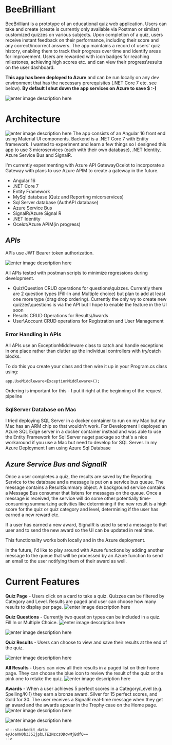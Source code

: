 # BeeBrilliant

BeeBrilliant is a prototype of an educational quiz web application. Users can take and create (create is currently only available via Postman or similar) customized quizzes on various subjects. Upon completion of a quiz, users receive instant feedback on their performance, including their score and any correct/incorrect answers. The app maintains a record of users' quiz history, enabling them to track their progress over time and identify areas for improvement. Users are rewarded with icon badges for reaching milestones, achieving high scores etc. and can view their progress\results on the user dashboard.

**This app has been deployed to Azure** and can be run locally on any dev environment that has the necessary prerequisites (.NET Core 7 etc. see below). **By default I shut down the app services on Azure to save $ :-)**

![enter image description here](https://res.cloudinary.com/dngjhgdql/image/upload/v1709997567/home_page_svtj9m.png)

# Architecture
![enter image description here](https://res.cloudinary.com/dngjhgdql/image/upload/v1710002005/Bee_Brilliant_App_Architecture_l8uxto.png)
The app consists of an Angular 16 front end using Material UI components. Backend is a .NET Core 7 with Entity framework. I wanted to experiment and learn a few things so I designed this app to use 3 microservices (each with their own database), .NET Identity, Azure Service Bus and SignalR. 

I'm currently experimenting with Azure API GatewayOcelot to incorporate a Gateway with plans to use Azure APIM to create a gateway in the future.

 - Angular 16
 - .NET Core 7
 - Entity Framework
 - MySql database (Quiz and Reporting micorservices)
 - Sql Server database (AuthAPI database)
 - Azure Service Bus
 - SignalR/Azure Signal R
 - .NET Identity
 - Ocelot/Azure APIM(in progress)


## *APIs*
APIs use JWT Bearer token authorization. 

![enter image description here](https://res.cloudinary.com/dngjhgdql/image/upload/v1710006794/Authentication_rz2vxp.png)

All APIs tested with postman scripts to minimize regressions during development.

 - Quiz\Question
 CRUD operations for questions\quizzes. Currently there are 2 question types (Fill-In and Multiple choice) but plan to add at least one more type (drag drop ordering). Currently the only wy to create new quizzes\questions is via the API but I hope to enable the feature in the UI soon
 - Results 
 CRUD Operations for Results\Awards
 - User\Account 
 CRUD operations for Registration and User Management

### Error Handling in APIs

All APIs use an ExceptionMiddleware class to catch and handle exceptions in one place rather than clutter up the individual controllers with try/catch blocks.

To do this you create your class and then wire it up in your Program.cs class using:

```app.UseMiddleware<ExceptionMiddleware>();```

Ordering is important for this - I put it right at the beginning of the request pipeline

### SqlServer Database on Mac

I tried deploying SQL Server in a docker container to run on my Mac but my Mac has an ARM chip so that wouldn't work. For Development I deployed an Azure SQL Edge server in a docker container instead and was able to use the Entity Framework for Sql Server nuget package so that's a nice workaround if you use a Mac but need to develop for SQL Server. In my Azure Deployment I am using Azure Sql Database

## *Azure Service Bus and SignalR*

Once a user completes a quiz, the results are saved by the Reporting Service to the database and a message is put on a service bus queue. The message contains a ResultSummary object. A background service contains a Message Bus consumer that listens for messages on the queue. Once a message is received, the service will do some other potentially time-consuming summarizing activities like determining if the new result is a high score for the quiz or quiz category and level, determining if the user has earned a new reward etc.

If a user has earned a new award, SignalR is used to send a message to that user and to send the new award so the UI can be updated in real time.

This functionality works both locally and in the Azure deployment.

In the future, I'd like to play around with Azure functions by adding another message to the queue that will be processed by an Azure function to send an email to the user notifying them of their award as well.

# Current Features

**Quiz Page** - Users click on a card to take a quiz. Quizzes can be filtered by Category and Level. Results are paged and user can choose how many results to display per page.
![enter image description here](https://res.cloudinary.com/dngjhgdql/image/upload/v1710006908/quiz_page_czav8g.png)

**Quiz Questions** - Currently two question types can be included in a quiz. Fill In or Multiple Choice.
![enter image description here](https://res.cloudinary.com/dngjhgdql/image/upload/v1710006907/spelling_question_ux4l31.png)

![enter image description here](https://res.cloudinary.com/dngjhgdql/image/upload/v1710006906/multiple_choice_mr0hvp.png)

**Quiz Results** - Users can choose to view and save their results at the end of the quiz.

![enter image description here](https://res.cloudinary.com/dngjhgdql/image/upload/v1710006906/view_results_jzhk6w.png)

**All Results -** Users can view all their results in a paged list on their home page. They can choose the blue icon to review the result of the quiz or the pink one to retake the quiz.
![enter image description here](https://res.cloudinary.com/dngjhgdql/image/upload/v1710006905/home_results_panel_epsnvk.png)

**Awards** - When a user achieves 5 perfect scores in a Category/Level (e.g. Spelling/K-1) they earn a bronze award. Silver for 15 perfect scores, and Gold for 30. The user receives a SignalR real-time message when they get an award and the awards appear in the Trophy case on the Home page. 
![enter image description here](https://res.cloudinary.com/dngjhgdql/image/upload/v1710006904/signalRNotification_npyfsv.png)

![enter image description here](https://res.cloudinary.com/dngjhgdql/image/upload/v1710007715/Screen_Shot_2024-03-09_at_1.08.12_PM_ciplb3.png)




```
<!--stackedit_data:
eyJoaXN0b3J5IjpbLTE2NzczODcwMjBdfQ==
-->